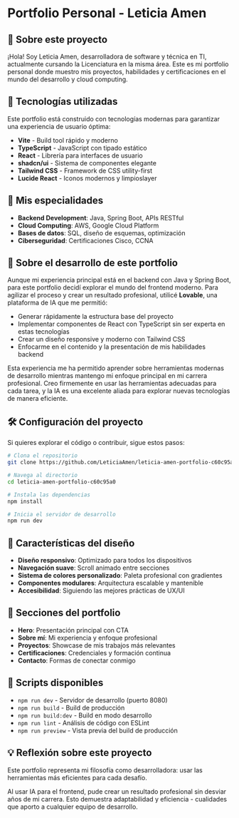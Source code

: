 # Portfolio Personal - Leticia Amen

## 👋 Sobre este proyecto

¡Hola! Soy Leticia Amen, desarrolladora de software y técnica en TI, actualmente cursando la Licenciatura en la misma área. Este es mi portfolio personal donde muestro mis proyectos, habilidades y certificaciones en el mundo del desarrollo y cloud computing.

## 🚀 Tecnologías utilizadas

Este portfolio está construido con tecnologías modernas para garantizar una experiencia de usuario óptima:

- **Vite** - Build tool rápido y moderno
- **TypeScript** - JavaScript con tipado estático
- **React** - Librería para interfaces de usuario
- **shadcn/ui** - Sistema de componentes elegante
- **Tailwind CSS** - Framework de CSS utility-first
- **Lucide React** - Iconos modernos y limpioslayer

## 💼 Mis especialidades

- **Backend Development**: Java, Spring Boot, APIs RESTful
- **Cloud Computing**: AWS, Google Cloud Platform
- **Bases de datos**: SQL, diseño de esquemas, optimización
- **Ciberseguridad**: Certificaciones Cisco, CCNA

## 🤖 Sobre el desarrollo de este portfolio

Aunque mi experiencia principal está en el backend con Java y Spring Boot, para este portfolio decidí explorar el mundo del frontend moderno. Para agilizar el proceso y crear un resultado profesional, utilicé **Lovable**, una plataforma de IA que me permitió:

- Generar rápidamente la estructura base del proyecto
- Implementar componentes de React con TypeScript sin ser experta en estas tecnologías
- Crear un diseño responsive y moderno con Tailwind CSS
- Enfocarme en el contenido y la presentación de mis habilidades backend

Esta experiencia me ha permitido aprender sobre herramientas modernas de desarrollo mientras mantengo mi enfoque principal en mi carrera profesional. Creo firmemente en usar las herramientas adecuadas para cada tarea, y la IA es una excelente aliada para explorar nuevas tecnologías de manera eficiente.

## 🛠️ Configuración del proyecto

Si quieres explorar el código o contribuir, sigue estos pasos:

```bash
# Clona el repositorio
git clone https://github.com/LeticiaAmen/leticia-amen-portfolio-c60c95a0.git

# Navega al directorio
cd leticia-amen-portfolio-c60c95a0

# Instala las dependencias
npm install

# Inicia el servidor de desarrollo
npm run dev
```

## 🎨 Características del diseño

- **Diseño responsivo**: Optimizado para todos los dispositivos
- **Navegación suave**: Scroll animado entre secciones
- **Sistema de colores personalizado**: Paleta profesional con gradientes
- **Componentes modulares**: Arquitectura escalable y mantenible
- **Accesibilidad**: Siguiendo las mejores prácticas de UX/UI

## 📱 Secciones del portfolio

- **Hero**: Presentación principal con CTA
- **Sobre mí**: Mi experiencia y enfoque profesional
- **Proyectos**: Showcase de mis trabajos más relevantes
- **Certificaciones**: Credenciales y formación continua
- **Contacto**: Formas de conectar conmigo

## 📝 Scripts disponibles

- `npm run dev` - Servidor de desarrollo (puerto 8080)
- `npm run build` - Build de producción
- `npm run build:dev` - Build en modo desarrollo
- `npm run lint` - Análisis de código con ESLint
- `npm run preview` - Vista previa del build de producción

## 💡 Reflexión sobre este proyecto

Este portfolio representa mi filosofía como desarrolladora: usar las herramientas más eficientes para cada desafío. 

Al usar IA para el frontend, pude crear un resultado profesional sin desviar años de mi carrera. Esto demuestra adaptabilidad y eficiencia - cualidades que aporto a cualquier equipo de desarrollo.
